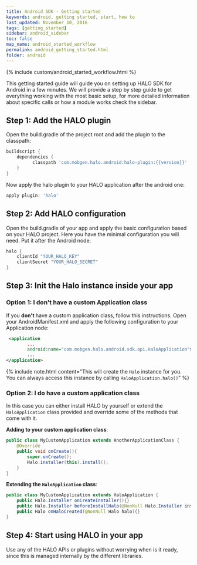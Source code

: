 ```yaml
---
title: Android SDK - Getting started
keywords: android, getting started, start, how to
last_updated: November 10, 2016
tags: [getting_started]
sidebar: android_sidebar
toc: false
map_name: android_started_workflow
permalink: android_getting_started.html
folder: android
---
```


{% include custom/android_started_workflow.html %}

This getting started guide will guide you on setting up HALO SDK for Android in a few minutes. We will provide a step by step guide to get everything working with the most basic setup, for more detailed information about specific calls or how a module works check the sidebar.

## Step 1: Add the HALO plugin 
Open the build.gradle of the project root and add the plugin to the classpath:

```groovy
buildscript {
    dependencies {
          classpath 'com.mobgen.halo.android:halo-plugin:{{version}}'
    }
}
```

Now apply the halo plugin to your HALO application after the android one:

```groovy
apply plugin: 'halo'
```

## Step 2: Add HALO configuration
Open the build.gradle of your app and apply the basic configuration based on your HALO project. Here you have the minimal configuration you will need. Put it after the Android node.

```groovy
halo {
    clientId "YOUR_HALO_KEY"
    clientSecret "YOUR_HALO_SECRET"
}
```

## Step 3: Init the Halo instance inside your app

### Option 1: I don't have a custom Application class

If you **don't** have a custom application class, follow this instructions.
Open your AndroidManifest.xml and apply the following configuration to your Application node:

```xml
 <application
        ...
        android:name="com.mobgen.halo.android.sdk.api.HaloApplication">
        ...
</application>
```
{% include note.html content="This will create the ```Halo``` instance for you. You can always access this instance by calling ```HaloApplication.halo()```" %}


### Option 2: I do have a custom application class

In this case you can either install HALO by yourself or extend the ```HaloApplication``` class provided and override some of the methods that come with it.

**Adding to your custom application class**:

```java
public class MyCustomApplication extends AnotherApplicationClass {
    @Override
    public void onCreate(){
        super.onCreate();
        Halo.installer(this).install();
    }
}
```

**Extending the ```HaloApplication``` class**:

```java
public class MyCustomApplication extends HaloApplication {
    public Halo.Installer onCreateInstaller(){}
    public Halo.Installer beforeInstallHalo(@NonNull Halo.Installer installer){}
    public Halo onHaloCreated(@NonNull Halo halo){}
}
```

## Step 4: Start using HALO in your app
Use any of the HALO APIs or plugins without worrying when is it ready, since this is managed internally by the different libraries.
